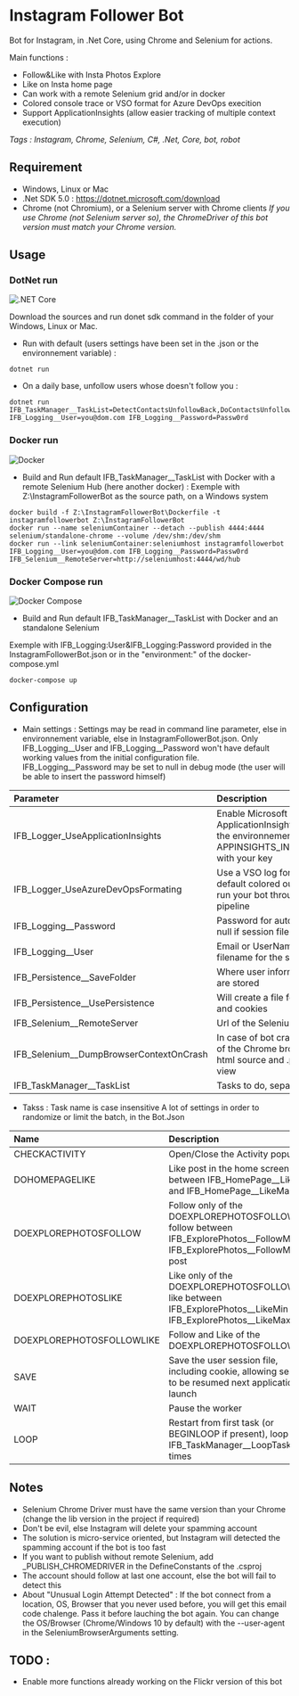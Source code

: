 # Instagram Follower Bot

Bot for Instagram, in .Net Core, using Chrome and Selenium for actions.

Main functions :
- Follow&Like with Insta Photos Explore
- Like on Insta home page
- Can work with a remote Selenium grid and/or in docker
- Colored console trace or VSO format for Azure DevOps execition
- Support ApplicationInsights (allow easier tracking of multiple context execution)

*Tags	: Instagram, Chrome, Selenium, C#, .Net, Core, bot, robot*

## Requirement

- Windows, Linux or Mac
- .Net SDK 5.0 : https://dotnet.microsoft.com/download
- Chrome (not Chromium), or a Selenium server with Chrome clients
*If you use Chrome (not Selenium server so), the ChromeDriver of this bot version must match your Chrome version.*

## Usage

### DotNet run
![.NET Core](https://github.com/smf33/InstagramFollowerBot/workflows/.NET/badge.svg)

Download the sources and run donet sdk command in the folder of your Windows, Linux or Mac.

- Run with default (users settings have been set in the .json or the environnement variable) :
```
dotnet run
```

- On a daily base, unfollow users whose doesn't follow you :
```
dotnet run IFB_TaskManager__TaskList=DetectContactsUnfollowBack,DoContactsUnfollow IFB_Logging__User=you@dom.com IFB_Logging__Password=Passw0rd
```

### Docker run
![Docker](https://github.com/smf33/InstagramFollowerBot/workflows/Docker/badge.svg)

- Build and Run default IFB_TaskManager__TaskList with Docker with a remote Selenium Hub (here another docker) :
Exemple with Z:\InstagramFollowerBot as the source path, on a Windows system
```
docker build -f Z:\InstagramFollowerBot\Dockerfile -t instagramfollowerbot Z:\InstagramFollowerBot
docker run --name seleniumContainer --detach --publish 4444:4444 selenium/standalone-chrome --volume /dev/shm:/dev/shm 
docker run --link seleniumContainer:seleniumhost instagramfollowerbot IFB_Logging__User=you@dom.com IFB_Logging__Password=Passw0rd IFB_Selenium__RemoteServer=http://seleniumhost:4444/wd/hub
```

### Docker Compose run
![Docker Compose](https://github.com/smf33/InstagramFollowerBot/workflows/Docker%20Compose/badge.svg)

- Build and Run default IFB_TaskManager__TaskList with Docker and an standalone Selenium

Exemple with IFB_Logging:User&IFB_Logging:Password provided in the InstagramFollowerBot.json or in the "environment:" of the docker-compose.yml
```
docker-compose up
```

## Configuration
- Main settings :
Settings may be read in command line parameter, else in environnement variable, else in InstagramFollowerBot.json.
Only IFB_Logging__User and IFB_Logging__Password won't have default working values from the initial configuration file.
IFB_Logging__Password may be set to null in debug mode (the user will be able to insert the password himself)

| Parameter | Description |
| :-------- | :---------- |
| IFB_Logger_UseApplicationInsights | Enable Microsoft Azure ApplicationInsights, you must define the environnement variable APPINSIGHTS_INSTRUMENTATIONKEY with your key |
| IFB_Logger_UseAzureDevOpsFormating | Use a VSO log format instead of the default colored output, enable it if you run your bot through Azure DevOps pipeline |
| IFB_Logging__Password | Password for auto-login, may be set to null if session file already created |
| IFB_Logging__User | Email or UserName for login and filename for the session file |
| IFB_Persistence__SaveFolder | Where user informations (like cookie) are stored |
| IFB_Persistence__UsePersistence | Will create a file for the user session and cookies |
| IFB_Selenium__RemoteServer | Url of the Selenium Hub web service |
| IFB_Selenium__DumpBrowserContextOnCrash | In case of bot crash, generate a dump of the Chrome browser as .html for the html source and .png for the current view |
| IFB_TaskManager__TaskList | Tasks to do, separatedd by a comma |

- Takss :
Task name is case insensitive
A lot of settings in order to randomize or limit the batch, in the Bot.Json

| Name | Description |
| :--- | :---------- |
| CHECKACTIVITY | Open/Close the Activity popup |
| DOHOMEPAGELIKE | Like post in the home screen, like between IFB_HomePage__LikeMin and IFB_HomePage__LikeMax post |
| DOEXPLOREPHOTOSFOLLOW | Follow only of the DOEXPLOREPHOTOSFOLLOWLIKE, follow between IFB_ExplorePhotos__FollowMin and IFB_ExplorePhotos__FollowMax post |
| DOEXPLOREPHOTOSLIKE | Like only of the DOEXPLOREPHOTOSFOLLOWLIKE, like between IFB_ExplorePhotos__LikeMin and IFB_ExplorePhotos__LikeMax post |
| DOEXPLOREPHOTOSFOLLOWLIKE | Follow and Like of the DOEXPLOREPHOTOSFOLLOWLIKE |
| SAVE | Save the user session file, including cookie, allowing session to be resumed next application launch |
| WAIT | Pause the worker |
| LOOP | Restart from first task (or BEGINLOOP if present), loop for IFB_TaskManager__LoopTaskLimit times |

## Notes
- Selenium Chrome Driver must have the same version than your Chrome (change the lib version in the project if required)
- Don't be evil, else Instagram will delete your spamming account
- The solution is micro-service oriented, but Instagram will detected the spamming account if the bot is too fast
- If you want to publish without remote Selenium, add _PUBLISH_CHROMEDRIVER in the DefineConstants of the .csproj
- The account should follow at last one account, else the bot will fail to detect this
- About "Unusual Login Attempt Detected" : If the bot connect from a location, OS, Browser that you never used before, you will get this email code chalenge. Pass it before lauching the bot again. You can change the OS/Browser (Chrome/Windows 10 by default) with the --user-agent in the SeleniumBrowserArguments setting.
## TODO :
- Enable more functions already working on the Flickr version of this bot
